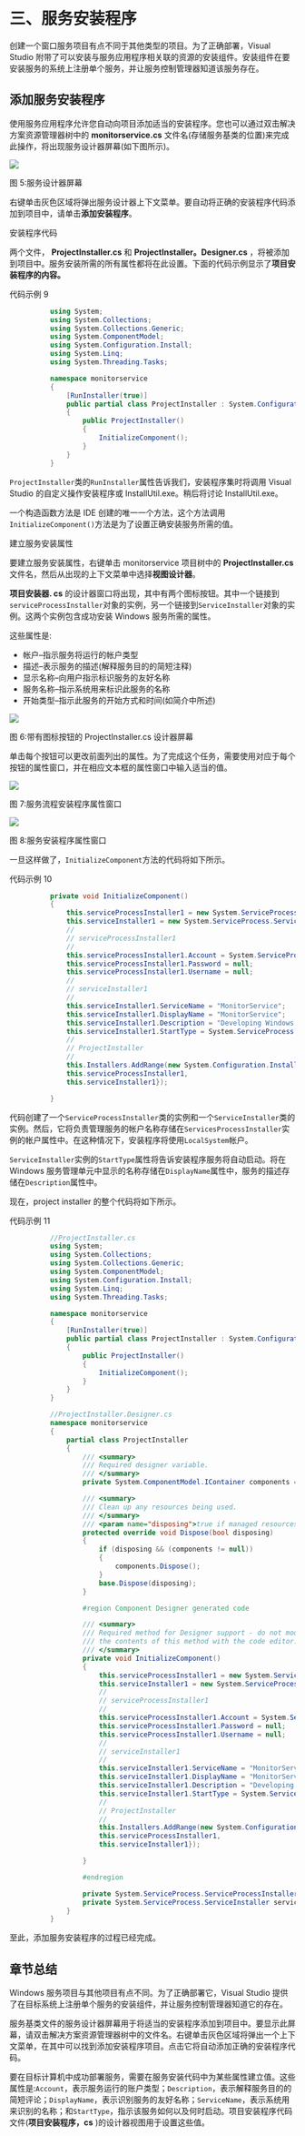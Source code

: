 # 三、服务安装程序

创建一个窗口服务项目有点不同于其他类型的项目。为了正确部署，Visual Studio 附带了可以安装与服务应用程序相关联的资源的安装组件。安装组件在要安装服务的系统上注册单个服务，并让服务控制管理器知道该服务存在。

## 添加服务安装程序

使用服务应用程序允许您自动向项目添加适当的安装程序。您也可以通过双击解决方案资源管理器树中的 **monitorservice.cs** 文件名(存储服务基类的位置)来完成此操作，将出现服务设计器屏幕(如下图所示)。

![](img/image007.jpg)

图 5:服务设计器屏幕

右键单击灰色区域将弹出服务设计器上下文菜单。要自动将正确的安装程序代码添加到项目中，请单击**添加安装程序**。

安装程序代码

两个文件， **ProjectInstaller.cs** 和 **ProjectInstaller。Designer.cs** ，将被添加到项目中。服务安装所需的所有属性都将在此设置。下面的代码示例显示了**项目安装程序的内容。**

代码示例 9

```cs
          using System;
          using System.Collections;
          using System.Collections.Generic;
          using System.ComponentModel;
          using System.Configuration.Install;
          using System.Linq;
          using System.Threading.Tasks;

          namespace monitorservice
          {
              [RunInstaller(true)]
              public partial class ProjectInstaller : System.Configuration.Install.Installer
              {
                  public ProjectInstaller()
                  {
                      InitializeComponent();
                  }
              }
          }

```

`ProjectInstaller`类的`RunInstaller`属性告诉我们，安装程序集时将调用 Visual Studio 的自定义操作安装程序或 InstallUtil.exe。稍后将讨论 InstallUtil.exe。

一个构造函数方法是 IDE 创建的唯一一个方法，这个方法调用`InitializeComponent()`方法是为了设置正确安装服务所需的值。

建立服务安装属性

要建立服务安装属性，右键单击 monitorservice 项目树中的 **ProjectInstaller.cs** 文件名，然后从出现的上下文菜单中选择**视图设计器**。

**项目安装器. cs** 的设计器窗口将出现，其中有两个图标按钮。其中一个链接到`serviceProcessInstaller`对象的实例，另一个链接到`ServiceInstaller`对象的实例。这两个实例包含成功安装 Windows 服务所需的属性。

这些属性是:

*   帐户–指示服务将运行的帐户类型
*   描述–表示服务的描述(解释服务目的的简短注释)
*   显示名称–向用户指示标识服务的友好名称
*   服务名称–指示系统用来标识此服务的名称
*   开始类型–指示此服务的开始方式和时间(如简介中所述)

![](img/image008.jpg)

图 6:带有图标按钮的 ProjectInstaller.cs 设计器屏幕

单击每个按钮可以更改前面列出的属性。为了完成这个任务，需要使用对应于每个按钮的属性窗口，并在相应文本框的属性窗口中输入适当的值。

![](img/image009.jpg)

图 7:服务流程安装程序属性窗口

![](img/image010.jpg)

图 8:服务安装程序属性窗口

一旦这样做了，`InitializeComponent`方法的代码将如下所示。

代码示例 10

```cs
          private void InitializeComponent()
          {
              this.serviceProcessInstaller1 = new System.ServiceProcess.ServiceProcessInstaller();
              this.serviceInstaller1 = new System.ServiceProcess.ServiceInstaller();
              // 
              // serviceProcessInstaller1
              // 
              this.serviceProcessInstaller1.Account = System.ServiceProcess.ServiceAccount.LocalSystem;
              this.serviceProcessInstaller1.Password = null;
              this.serviceProcessInstaller1.Username = null;
              // 
              // serviceInstaller1
              // 
              this.serviceInstaller1.ServiceName = "MonitorService";
              this.serviceInstaller1.DisplayName = "MonitorService";
              this.serviceInstaller1.Description = "Developing Windows Services Succinctly Tutorial";
              this.serviceInstaller1.StartType = System.ServiceProcess.ServiceStartMode.Automatic;
              // 
              // ProjectInstaller
              // 
              this.Installers.AddRange(new System.Configuration.Install.Installer[] {
              this.serviceProcessInstaller1,
              this.serviceInstaller1});

          }

```

代码创建了一个`ServiceProcessInstaller`类的实例和一个`ServiceInstaller`类的实例。然后，它将负责管理服务的帐户名称存储在`ServicesProcessInstaller`实例的帐户属性中。在这种情况下，安装程序将使用`LocalSystem`帐户。

`ServiceInstaller`实例的`StartType`属性将告诉安装程序服务将自动启动。将在 Windows 服务管理单元中显示的名称存储在`DisplayName`属性中，服务的描述存储在`Description`属性中。

现在，project installer 的整个代码将如下所示。

代码示例 11

```cs
          //ProjectInstaller.cs
          using System;
          using System.Collections;
          using System.Collections.Generic;
          using System.ComponentModel;
          using System.Configuration.Install;
          using System.Linq;
          using System.Threading.Tasks;

          namespace monitorservice
          {
              [RunInstaller(true)]
              public partial class ProjectInstaller : System.Configuration.Install.Installer
              {
                  public ProjectInstaller()
                  {
                      InitializeComponent();
                  }
              }
          }

          //ProjectInstaller.Designer.cs
          namespace monitorservice
          {
              partial class ProjectInstaller
              {
                  /// <summary>
                  /// Required designer variable.
                  /// </summary>
                  private System.ComponentModel.IContainer components = null;

                  /// <summary> 
                  /// Clean up any resources being used.
                  /// </summary>
                  /// <param name="disposing">true if managed resources should be disposed; otherwise, false.</param>
                  protected override void Dispose(bool disposing)
                  {
                      if (disposing && (components != null))
                      {
                          components.Dispose();
                      }
                      base.Dispose(disposing);
                  }

                  #region Component Designer generated code

                  /// <summary>
                  /// Required method for Designer support - do not modify
                  /// the contents of this method with the code editor.
                  /// </summary>
                  private void InitializeComponent()
                  {
                      this.serviceProcessInstaller1 = new System.ServiceProcess.ServiceProcessInstaller();
                      this.serviceInstaller1 = new System.ServiceProcess.ServiceInstaller();
                      // 
                      // serviceProcessInstaller1
                      // 
                      this.serviceProcessInstaller1.Account = System.ServiceProcess.ServiceAccount.LocalSystem;
                      this.serviceProcessInstaller1.Password = null;
                      this.serviceProcessInstaller1.Username = null;
                      // 
                      // serviceInstaller1
                      // 
                      this.serviceInstaller1.ServiceName = "MonitorService";
                      this.serviceInstaller1.DisplayName = "MonitorService";
                      this.serviceInstaller1.Description = "Developing Windows Services Succinctly Tutorial";
                      this.serviceInstaller1.StartType = System.ServiceProcess.ServiceStartMode.Automatic;
                      // 
                      // ProjectInstaller
                      // 
                      this.Installers.AddRange(new System.Configuration.Install.Installer[] {
                      this.serviceProcessInstaller1,
                      this.serviceInstaller1});

                  }

                  #endregion

                  private System.ServiceProcess.ServiceProcessInstaller serviceProcessInstaller1;
                  private System.ServiceProcess.ServiceInstaller serviceInstaller1;
              }
          }

```

至此，添加服务安装程序的过程已经完成。

## 章节总结

Windows 服务项目与其他项目有点不同。为了正确部署它，Visual Studio 提供了在目标系统上注册单个服务的安装组件，并让服务控制管理器知道它的存在。

服务基类文件的服务设计器屏幕用于将适当的安装程序添加到项目中。要显示此屏幕，请双击解决方案资源管理器树中的文件名。右键单击灰色区域将弹出一个上下文菜单，在其中可以找到添加安装程序项目。点击它将自动添加正确的安装程序代码。

要在目标计算机中成功部署服务，需要在服务安装代码中为某些属性建立值。这些属性是:`Account`，表示服务运行的账户类型；`Description`，表示解释服务目的的简短评论；`DisplayName`，表示识别服务的友好名称；`ServiceName`，表示系统用来识别的名称；和`StartType`，指示该服务如何以及何时启动。项目安装程序代码文件(**项目安装程序，cs** )的设计器视图用于设置这些值。